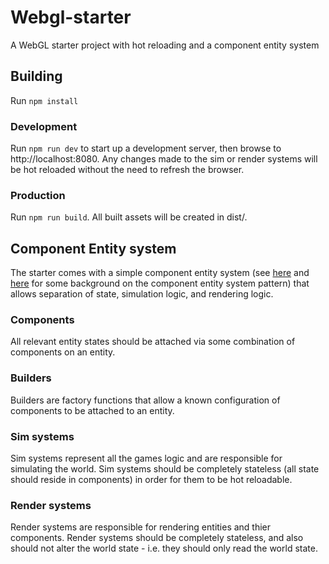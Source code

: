 # Webgl-starter
A WebGL starter project with hot reloading and a component entity system

## Building
Run ```npm install```

### Development
Run ```npm run dev``` to start up a development server, then browse to http://localhost:8080. Any changes made to the sim or render systems will be hot reloaded without the need to refresh the browser.

### Production
Run ```npm run build```. All built assets will be created in dist/.

## Component Entity system
The starter comes with a simple component entity system (see [here](https://en.wikipedia.org/wiki/Entity_component_system) and [here](http://gameprogrammingpatterns.com/component.html) for some background on the component entity system pattern) that allows separation of state, simulation logic, and rendering logic.

### Components
All relevant entity states should be attached via some combination of components on an entity.

### Builders
Builders are factory functions that allow a known configuration of components to be attached to an entity.

### Sim systems
Sim systems represent all the games logic and are responsible for simulating the world. Sim systems should be completely stateless (all state should reside in components) in order for them to be hot reloadable.

### Render systems
Render systems are responsible for rendering entities and thier components. Render systems should be completely stateless, and also should not alter the world state - i.e. they should only read the world state.
